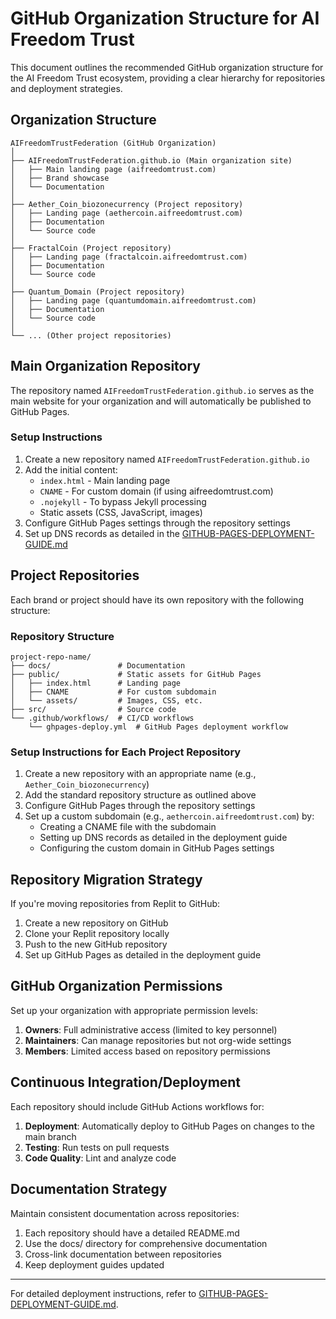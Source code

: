 # GitHub Organization Structure for AI Freedom Trust

This document outlines the recommended GitHub organization structure for the AI Freedom Trust ecosystem, providing a clear hierarchy for repositories and deployment strategies.

## Organization Structure

```
AIFreedomTrustFederation (GitHub Organization)
│
├── AIFreedomTrustFederation.github.io (Main organization site)
│   ├── Main landing page (aifreedomtrust.com)
│   ├── Brand showcase
│   └── Documentation
│
├── Aether_Coin_biozonecurrency (Project repository)
│   ├── Landing page (aethercoin.aifreedomtrust.com)
│   ├── Documentation
│   └── Source code
│
├── FractalCoin (Project repository)
│   ├── Landing page (fractalcoin.aifreedomtrust.com)
│   ├── Documentation
│   └── Source code
│
├── Quantum_Domain (Project repository)
│   ├── Landing page (quantumdomain.aifreedomtrust.com)
│   ├── Documentation
│   └── Source code
│
└── ... (Other project repositories)
```

## Main Organization Repository

The repository named `AIFreedomTrustFederation.github.io` serves as the main website for your organization and will automatically be published to GitHub Pages.

### Setup Instructions

1. Create a new repository named `AIFreedomTrustFederation.github.io`
2. Add the initial content:
   - `index.html` - Main landing page
   - `CNAME` - For custom domain (if using aifreedomtrust.com)
   - `.nojekyll` - To bypass Jekyll processing
   - Static assets (CSS, JavaScript, images)
3. Configure GitHub Pages settings through the repository settings
4. Set up DNS records as detailed in the [GITHUB-PAGES-DEPLOYMENT-GUIDE.md](./GITHUB-PAGES-DEPLOYMENT-GUIDE.md)

## Project Repositories

Each brand or project should have its own repository with the following structure:

### Repository Structure

```
project-repo-name/
├── docs/               # Documentation
├── public/             # Static assets for GitHub Pages
│   ├── index.html      # Landing page
│   ├── CNAME           # For custom subdomain
│   └── assets/         # Images, CSS, etc.
├── src/                # Source code
└── .github/workflows/  # CI/CD workflows
    └── ghpages-deploy.yml  # GitHub Pages deployment workflow
```

### Setup Instructions for Each Project Repository

1. Create a new repository with an appropriate name (e.g., `Aether_Coin_biozonecurrency`)
2. Add the standard repository structure as outlined above
3. Configure GitHub Pages through the repository settings
4. Set up a custom subdomain (e.g., `aethercoin.aifreedomtrust.com`) by:
   - Creating a CNAME file with the subdomain
   - Setting up DNS records as detailed in the deployment guide
   - Configuring the custom domain in GitHub Pages settings

## Repository Migration Strategy

If you're moving repositories from Replit to GitHub:

1. Create a new repository on GitHub
2. Clone your Replit repository locally
3. Push to the new GitHub repository
4. Set up GitHub Pages as detailed in the deployment guide

## GitHub Organization Permissions

Set up your organization with appropriate permission levels:

1. **Owners**: Full administrative access (limited to key personnel)
2. **Maintainers**: Can manage repositories but not org-wide settings
3. **Members**: Limited access based on repository permissions

## Continuous Integration/Deployment

Each repository should include GitHub Actions workflows for:

1. **Deployment**: Automatically deploy to GitHub Pages on changes to the main branch
2. **Testing**: Run tests on pull requests
3. **Code Quality**: Lint and analyze code

## Documentation Strategy

Maintain consistent documentation across repositories:

1. Each repository should have a detailed README.md
2. Use the docs/ directory for comprehensive documentation
3. Cross-link documentation between repositories
4. Keep deployment guides updated

---

For detailed deployment instructions, refer to [GITHUB-PAGES-DEPLOYMENT-GUIDE.md](./GITHUB-PAGES-DEPLOYMENT-GUIDE.md).